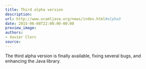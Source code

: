 ```yaml
---
title: Third alpha version
description:
url: http://www.ocamljava.org/news/index.html#alpha3
date: 2015-06-08T22:00:00-00:00
preview_image:
authors:
- Xavier Clerc
source:
---
```


<p>The third alpha version is finally available, fixing several bugs, and enhancing the Java library.</p>

